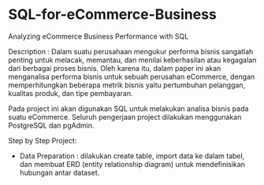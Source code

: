# SQL-for-eCommerce-Business
Analyzing eCommerce Business Performance with SQL

Description :
Dalam suatu perusahaan mengukur performa bisnis sangatlah penting untuk melacak, memantau, dan menilai keberhasilan atau kegagalan dari berbagai proses bisnis. Oleh karena itu, dalam paper ini akan menganalisa performa bisnis untuk sebuah perusahan eCommerce,  dengan memperhitungkan beberapa metrik bisnis yaitu pertumbuhan pelanggan, kualitas produk, dan tipe pembayaran.

Pada project ini akan digunakan SQL untuk melakukan analisa bisnis pada suatu eCommerce. Seluruh pengerjaan project dilakukan menggunakan PostgreSQL dan pgAdmin.

Step by Step Project:
* Data Preparation : dilakukan create table, import data ke dalam tabel, dan membuat ERD (entity relationship diagram) untuk mendefinisikan hubungan antar dataset.


